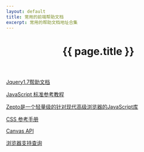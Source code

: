 ```yaml
---
layout: default
title: 常用的前端帮助文档
excerpt: 常用的帮助文档地址合集
---
```


<header class="header">
	<h1>{{ page.title }}</h1>
</header>
<!-- /header -->

<section class="g-content">
	<div class="m-list">
		<p><a href="//www.php100.com/manual/jquery/" title="">Jquery1.7帮助文档</a></p>
		<p><a href="//javascript.ruanyifeng.com/#introduction" title="">JavaScript 标准参考教程</a></p>
		<p><a href="//www.wenshuai.cn/Manual/Zepto/" title="">Zepto是一个轻量级的针对现代高级浏览器的JavaScript库</a></p>
		<p><a href="//css.doyoe.com/" title="">CSS 参考手册</a></p>
		<p><a href="//javascript.ruanyifeng.com/htmlapi/canvas.html" title="">Canvas API </a></p>
		<p><a href="//caniuse.com/" title="">浏览器支持查询</a></p>
	</div>
</section>